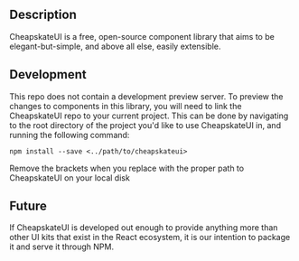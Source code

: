 ## Description

CheapskateUI is a free, open-source component library that aims to be elegant-but-simple, and above all else, easily extensible.

## Development

This repo does not contain a development preview server. To preview the changes to components in this library, you will need to link the CheapskateUI repo to your current project. This can be done by navigating to the root directory of the project you'd like to use CheapskateUI in, and running the following command:

```npm install --save <../path/to/cheapskateui>```

Remove the brackets when you replace with the proper path to CheapskateUI on your local disk

## Future

If CheapskateUI is developed out enough to provide anything more than other UI kits that exist in the React ecosystem, it is our intention to package it and serve it through NPM.
